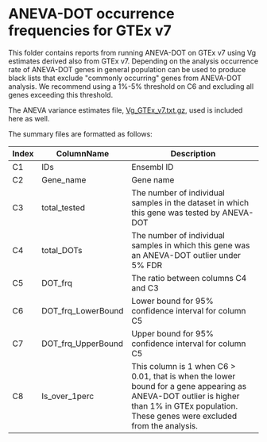 # ANEVA-DOT occurrence frequencies for GTEx v7
This folder contains reports from running ANEVA-DOT on GTEx v7 using Vg estimates derived also from GTEx v7. Depending on the analysis occurrence rate of ANEVA-DOT genes in general population can be used to produce black lists that exclude "commonly occurring" genes from ANEVA-DOT analysis. We recommend using a 1%-5% threshold on C6 and excluding all genes exceeding this threshold. 

The ANEVA variance estimates file, [Vg_GTEx_v7.txt.gz](https://github.com/PejLab/Datasets/blob/master/ANEVA_DOT_frequencies/ANEVA_DOT_frequencies_gtex_v7/Vg_GTEx_v7.txt.gz), used is included here as well. 

The summary files are formatted as follows:

|Index | ColumnName | Description |
|- | - | - |
|C1 | IDs | Ensembl ID|
C2 | Gene_name | Gene name|
C3 | total_tested | The number of individual samples in the dataset in which this gene was tested by ANEVA-DOT|
C4 | total_DOTs | The number of individual samples in which this gene was an ANEVA-DOT outlier under 5% FDR|
C5 | DOT_frq | The ratio between columns C4 and C3|
C6 | DOT_frq_LowerBound | Lower bound for 95% confidence interval for column C5 |
C7 | DOT_frq_UpperBound | Upper bound for 95% confidence interval for column C5 |
C8 | Is_over_1perc | This column is 1 when C6 > 0.01, that is when the lower bound for a gene appearing as ANEVA-DOT outlier is higher than 1% in GTEx population. These genes were excluded from the analysis.|
